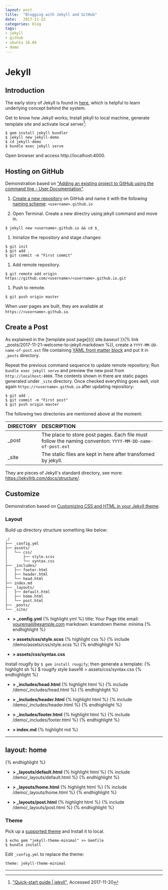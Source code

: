```yaml
---
layout: post
title:  "Blogging with Jekyll and GitHub"
date:   2017-11-22
categories: blog
tags:
- jekyll
- github
- ubuntu 16.04
- demo
---
```


# Jekyll

## Introduction

The early story of Jekyll is found in [here](http://tom.preston-werner.com/2008/11/17/blogging-like-a-hacker.html), which is helpful to learn underlying concept behind the system. 

Get to know how Jekyll works; Install jekyll to local machine, generate template site and activate local server[^1]:
```
$ gem install jekyll bundler
$ jekyll new jekyll-demo
$ cd jekyll-demo
$ bundle exec jekyll serve
```
Open browser and access http://localhost:4000.

## Hosting on GitHub

Demonstration based on ["Adding an existing project to GitHub using the command line - User Documentation"](https://help.github.com/articles/adding-an-existing-project-to-github-using-the-command-line/).

1. [Create a new repository](https://help.github.com/articles/creating-a-new-repository/) on GitHub and name it with the following [naming scheme](https://help.github.com/articles/user-organization-and-project-pages/): `<username>.github.io`

1. Open Terminal. Create a new directry using jekyll command and move in.
```
$ jekyll new <username>.github.io && cd $_
```
1. Inirialize the repository and stage changes:
```
$ git init
$ git add .
$ git commit -m "First commit"
```
1. Add remote repository.
```
$ git remote add origin https://github.com/<username>/<username>.github.io.git
```
1. Push to remote.
```
$ git push origin master
```
When user pages are built, they are available at `https://<username>.github.io`.

## Create a Post
As explained in the [template post page]({{ site.baseurl }}{% link _posts/2017-11-21-welcome-to-jekyll.markdown %}), create a `YYYY-MM-DD-name-of-post.ext` file containing [YAML front matter block](https://jekyllrb.com/docs/frontmatter/) and put it in `_posts` directory.

Repeat the previous command sequence to update remote repository; Run `bundle exec jekyll serve` and preview the new post from `http://localhost:4000`. The contents shown in there are static pages generated under `_site` directory. Once checked everything goes well, visit again `https://<username>.github.io` after updating repository:

```
$ git add .
$ git commit -m "First post"
$ git push origin master
```

The following two directories are mentioned above at the moment:

| DIRECTORY  | DESCRIPTION |
|:-----------|:------------|
| _post      | The place to store post pages. Each file must follow the naming conventon: `YYYY-MM-DD-name-of-post.ext` |
| _site      | The static files are kept in here after transfomed by jekyll.       |

They are pieces of Jekyll's standard directory, see more: <https://jekyllrb.com/docs/structure/>.

## Customize 

Demonstration based on [Customizing CSS and HTML in your Jekyll theme](https://help.github.com/articles/customizing-css-and-html-in-your-jekyll-theme/).

### Layout
Build up directory structure something like below:

```
./
├── _config.yml
├── assets/
│   └── css/
│       ├── style.scss
│       └── syntax.css
├── _includes/
│   ├── footer.html
│   ├── header.html
│   └── head.html
├── index.md
├── _layouts/
│   ├── default.html
│   ├── home.html
│   └── post.html
├── _posts/
└── _site/
```

* **> _config.yml**
{% highlight yml %}
title: Your Page title
email: youremail@example.com
markdown: kramdown
theme: minima
{% endhighlight %}

* **> assets/css/style.scss**
{% highlight css %}
{% include /demo/assets/css/style.scss %}
{% endhighlight %}

* **> assets/css/syntax.css**

Install rougify by `$ gem install rougify`; then generate a template:
{% highlight sh %}
$ rougify style base16 > assets/css/syntax.css
{% endhighlight %}

* **> _includes/head.html**
{% highlight html %}
{% include /demo/_includes/head.html %}
{% endhighlight %}

* **> _includes/header.html**
{% highlight html %}
{% include /demo/_includes/header.html %}
{% endhighlight %}

* **> _includes/footer.html**
{% highlight html %}
{% include /demo/_includes/footer.html %}
{% endhighlight %}

* **> index.md**
{% highlight md %}
---
layout: home
---
{% endhighlight %}

* **> _layouts/default.html**
{% highlight html %}
{% include /demo/_layouts/default.html %}
{% endhighlight %}

* **> _layouts/home.html**
{% highlight html %}
{% include /demo/_layouts/home.html %}
{% endhighlight %}

* **> _layouts/post.html**
{% highlight html %}
{% include /demo/_layouts/post.html %}
{% endhighlight %}

### Theme

Pick up a [supported theme](https://pages.github.com/themes/) and Install it to local.
```
$ echo gem "jekyll-theme-minimal" >> Gemfile
$ bundle install
```

Edit `_config.yml` to replace the theme:
```
theme: jekyll-theme-minimal
```
---

[^1]: ["Quick-start guide \| jekyll"](https://jekyllrb.com/docs/quickstart/), Accessed 2017-11-20

